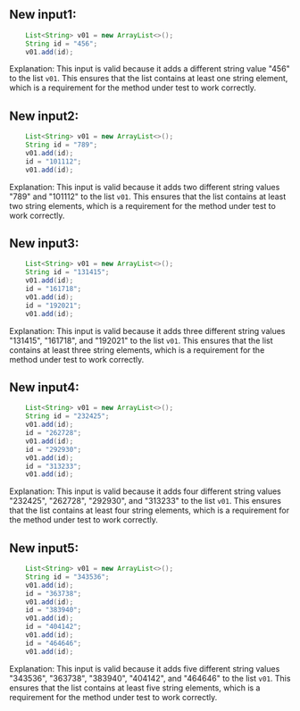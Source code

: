 ## New input1:
```java
    List<String> v01 = new ArrayList<>();
    String id = "456";
    v01.add(id);
```
Explanation: This input is valid because it adds a different string value "456" to the list `v01`. This ensures that the list contains at least one string element, which is a requirement for the method under test to work correctly.

## New input2:
```java
    List<String> v01 = new ArrayList<>();
    String id = "789";
    v01.add(id);
    id = "101112";
    v01.add(id);
```
Explanation: This input is valid because it adds two different string values "789" and "101112" to the list `v01`. This ensures that the list contains at least two string elements, which is a requirement for the method under test to work correctly.

## New input3:
```java
    List<String> v01 = new ArrayList<>();
    String id = "131415";
    v01.add(id);
    id = "161718";
    v01.add(id);
    id = "192021";
    v01.add(id);
```
Explanation: This input is valid because it adds three different string values "131415", "161718", and "192021" to the list `v01`. This ensures that the list contains at least three string elements, which is a requirement for the method under test to work correctly.

## New input4:
```java
    List<String> v01 = new ArrayList<>();
    String id = "232425";
    v01.add(id);
    id = "262728";
    v01.add(id);
    id = "292930";
    v01.add(id);
    id = "313233";
    v01.add(id);
```
Explanation: This input is valid because it adds four different string values "232425", "262728", "292930", and "313233" to the list `v01`. This ensures that the list contains at least four string elements, which is a requirement for the method under test to work correctly.

## New input5:
```java
    List<String> v01 = new ArrayList<>();
    String id = "343536";
    v01.add(id);
    id = "363738";
    v01.add(id);
    id = "383940";
    v01.add(id);
    id = "404142";
    v01.add(id);
    id = "464646";
    v01.add(id);
```
Explanation: This input is valid because it adds five different string values "343536", "363738", "383940", "404142", and "464646" to the list `v01`. This ensures that the list contains at least five string elements, which is a requirement for the method under test to work correctly.
